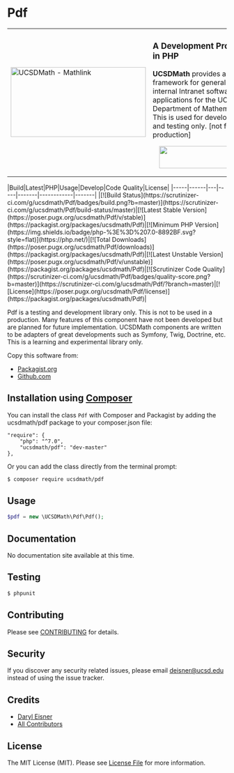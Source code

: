 # Pdf
<table border="0">
  <tr>
    <td width="310"><img height="160" width="310"alt="UCSDMath - Mathlink" src="https://github.com/ucsdmath/Testing/blob/master/ucsdmath-logo.png"></td>
    <td><h3>A Development Project in PHP</h3>
        <p><strong>UCSDMath</strong> provides a testing framework for general internal Intranet software applications for
                   the UCSD, Department of Mathematics. This is used for development and testing only. [not for production]</p>
        <div align="right">
            <a href="https://insight.sensiolabs.com/projects/4812a1e1-bdda-4e91-9591-e9c1fa5242a9">
                <img style="float: right; margin: 0px 0px 15px 15px;" src="https://insight.sensiolabs.com/projects/4812a1e1-bdda-4e91-9591-e9c1fa5242a9/big.png" width="212" height="51">
            </a>
        </div>
    </td>
  </tr>
</table>
|Build|Latest|PHP|Usage|Develop|Code Quality|License|
|-----|------|---|-----|-------|------------|-------|
|[![Build Status](https://scrutinizer-ci.com/g/ucsdmath/Pdf/badges/build.png?b=master)](https://scrutinizer-ci.com/g/ucsdmath/Pdf/build-status/master)|[![Latest Stable Version](https://poser.pugx.org/ucsdmath/Pdf/v/stable)](https://packagist.org/packages/ucsdmath/Pdf)|[![Minimum PHP Version](https://img.shields.io/badge/php-%3E%3D%207.0-8892BF.svg?style=flat)](https://php.net/)|[![Total Downloads](https://poser.pugx.org/ucsdmath/Pdf/downloads)](https://packagist.org/packages/ucsdmath/Pdf)|[![Latest Unstable Version](https://poser.pugx.org/ucsdmath/Pdf/v/unstable)](https://packagist.org/packages/ucsdmath/Pdf)|[![Scrutinizer Code Quality](https://scrutinizer-ci.com/g/ucsdmath/Pdf/badges/quality-score.png?b=master)](https://scrutinizer-ci.com/g/ucsdmath/Pdf/?branch=master)|[![License](https://poser.pugx.org/ucsdmath/Pdf/license)](https://packagist.org/packages/ucsdmath/Pdf)|

Pdf is a testing and development library only. This is not to be used in a production.
Many features of this component have not been developed but are planned for future implementation.  UCSDMath components are written to be adapters of great developments such as Symfony, Twig, Doctrine, etc. This is a learning and experimental library only.

Copy this software from:
- [Packagist.org](https://packagist.org/packages/ucsdmath/Pdf)
- [Github.com](https://github.com/ucsdmath/Pdf)

## Installation using [Composer](http://getcomposer.org/)
You can install the class ```Pdf``` with Composer and Packagist by
adding the ucsdmath/pdf package to your composer.json file:

```
"require": {
    "php": "^7.0",
    "ucsdmath/pdf": "dev-master"
},
```
Or you can add the class directly from the terminal prompt:

```bash
$ composer require ucsdmath/pdf
```

## Usage

``` php
$pdf = new \UCSDMath\Pdf\Pdf();
```

## Documentation

No documentation site available at this time.
<!-- [Check out the documentation](http://math.ucsd.edu/~deisner/documentation/Pdf/) -->

## Testing

``` bash
$ phpunit
```

## Contributing

Please see [CONTRIBUTING](CONTRIBUTING.md) for details.

## Security

If you discover any security related issues, please email deisner@ucsd.edu instead of using the issue tracker.

## Credits

- [Daryl Eisner](https://github.com/UCSDMath)
- [All Contributors](../../contributors)

## License

The MIT License (MIT). Please see [License File](LICENSE) for more information.
